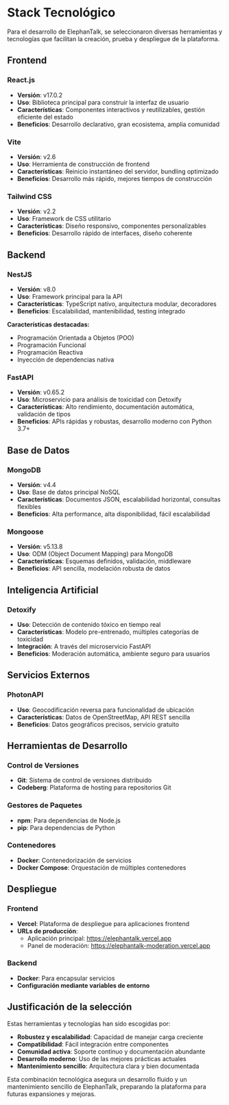 # Stack Tecnológico

Para el desarrollo de ElephanTalk, se seleccionaron diversas herramientas y tecnologías que facilitan la creación, prueba y despliegue de la plataforma.

## Frontend

### React.js

- **Versión**: v17.0.2
- **Uso**: Biblioteca principal para construir la interfaz de usuario
- **Características**: Componentes interactivos y reutilizables, gestión eficiente del estado
- **Beneficios**: Desarrollo declarativo, gran ecosistema, amplia comunidad

### Vite

- **Versión**: v2.6
- **Uso**: Herramienta de construcción de frontend
- **Características**: Reinicio instantáneo del servidor, bundling optimizado
- **Beneficios**: Desarrollo más rápido, mejores tiempos de construcción

### Tailwind CSS

- **Versión**: v2.2
- **Uso**: Framework de CSS utilitario
- **Características**: Diseño responsivo, componentes personalizables
- **Beneficios**: Desarrollo rápido de interfaces, diseño coherente

## Backend

### NestJS

- **Versión**: v8.0
- **Uso**: Framework principal para la API
- **Características**: TypeScript nativo, arquitectura modular, decoradores
- **Beneficios**: Escalabilidad, mantenibilidad, testing integrado

**Características destacadas:**

- Programación Orientada a Objetos (POO)
- Programación Funcional
- Programación Reactiva
- Inyección de dependencias nativa

### FastAPI

- **Versión**: v0.65.2
- **Uso**: Microservicio para análisis de toxicidad con Detoxify
- **Características**: Alto rendimiento, documentación automática, validación de tipos
- **Beneficios**: APIs rápidas y robustas, desarrollo moderno con Python 3.7+

## Base de Datos

### MongoDB

- **Versión**: v4.4
- **Uso**: Base de datos principal NoSQL
- **Características**: Documentos JSON, escalabilidad horizontal, consultas flexibles
- **Beneficios**: Alta performance, alta disponibilidad, fácil escalabilidad

### Mongoose

- **Versión**: v5.13.8
- **Uso**: ODM (Object Document Mapping) para MongoDB
- **Características**: Esquemas definidos, validación, middleware
- **Beneficios**: API sencilla, modelación robusta de datos

## Inteligencia Artificial

### Detoxify

- **Uso**: Detección de contenido tóxico en tiempo real
- **Características**: Modelo pre-entrenado, múltiples categorías de toxicidad
- **Integración**: A través del microservicio FastAPI
- **Beneficios**: Moderación automática, ambiente seguro para usuarios

## Servicios Externos

### PhotonAPI

- **Uso**: Geocodificación reversa para funcionalidad de ubicación
- **Características**: Datos de OpenStreetMap, API REST sencilla
- **Beneficios**: Datos geográficos precisos, servicio gratuito

## Herramientas de Desarrollo

### Control de Versiones

- **Git**: Sistema de control de versiones distribuido
- **Codeberg**: Plataforma de hosting para repositorios Git

### Gestores de Paquetes

- **npm**: Para dependencias de Node.js
- **pip**: Para dependencias de Python

### Contenedores

- **Docker**: Contenedorización de servicios
- **Docker Compose**: Orquestación de múltiples contenedores

## Despliegue

### Frontend

- **Vercel**: Plataforma de despliegue para aplicaciones frontend
- **URLs de producción**:
  - Aplicación principal: https://elephantalk.vercel.app
  - Panel de moderación: https://elephantalk-moderation.vercel.app

### Backend

- **Docker**: Para encapsular servicios
- **Configuración mediante variables de entorno**

## Justificación de la selección

Estas herramientas y tecnologías han sido escogidas por:

- **Robustez y escalabilidad**: Capacidad de manejar carga creciente
- **Compatibilidad**: Fácil integración entre componentes
- **Comunidad activa**: Soporte continuo y documentación abundante
- **Desarrollo moderno**: Uso de las mejores prácticas actuales
- **Mantenimiento sencillo**: Arquitectura clara y bien documentada

Esta combinación tecnológica asegura un desarrollo fluido y un mantenimiento sencillo de ElephanTalk, preparando la plataforma para futuras expansiones y mejoras.
